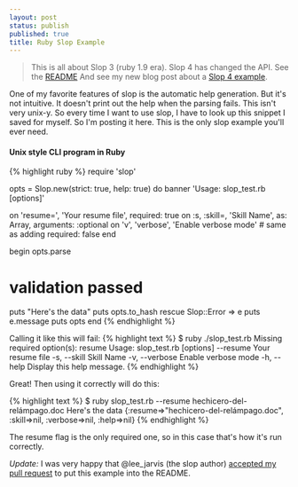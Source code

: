 ```yaml
---
layout: post
status: publish
published: true
title: Ruby Slop Example
---
```


> This is all about Slop 3 (ruby 1.9 era).  Slop 4 has changed the API.
> See the [README](https://github.com/leejarvis/slop/blob/master/README.md)
> And see my new blog post about a [Slop 4 example](https://squarism.com/2016-04-06-ruby-slop-example).

One of my favorite features of slop is the automatic help generation.
But it's not intuitive.  It doesn't print out the help when the parsing
fails.  This isn't very unix-y.  So every time I want to use slop, I have to look up this snippet I saved for myself.  So I'm posting it here.  This is the only slop example
you'll ever need.

#### Unix style CLI program in Ruby

{% highlight ruby %}
require 'slop'

opts = Slop.new(strict: true, help: true) do
  banner 'Usage: slop_test.rb [options]'

  on 'resume=', 'Your resume file', required: true
  on :s, :skill=, 'Skill Name', as: Array, arguments: :optional
  on 'v', 'verbose', 'Enable verbose mode'  # same as adding required: false
end

begin
  opts.parse

  # validation passed
  puts "Here's the data"
  puts opts.to_hash
rescue Slop::Error => e
  puts e.message
  puts opts
end
{% endhighlight %}

Calling it like this will fail:
{% highlight text %}
$ ruby ./slop_test.rb
Missing required option(s): resume
Usage: slop_test.rb [options]
        --resume       Your resume file
    -s, --skill        Skill Name
    -v, --verbose      Enable verbose mode
    -h, --help         Display this help message.
{% endhighlight %}

Great!  Then using it correctly will do this:

{% highlight text %}
$ ruby slop_test.rb --resume hechicero-del-relámpago.doc
Here's the data
{:resume=>"hechicero-del-relámpago.doc", :skill=>nil, :verbose=>nil, :help=>nil}
{% endhighlight %}

The resume flag is the only required one, so in this case that's how
it's run correctly.

*Update:* I was very happy that @lee_jarvis (the slop author) [accepted my pull request](https://github.com/leejarvis/slop/commit/380672e6e96e58a34905b9a2c07c8a35b41d7ae9) to put
this example into the README.

